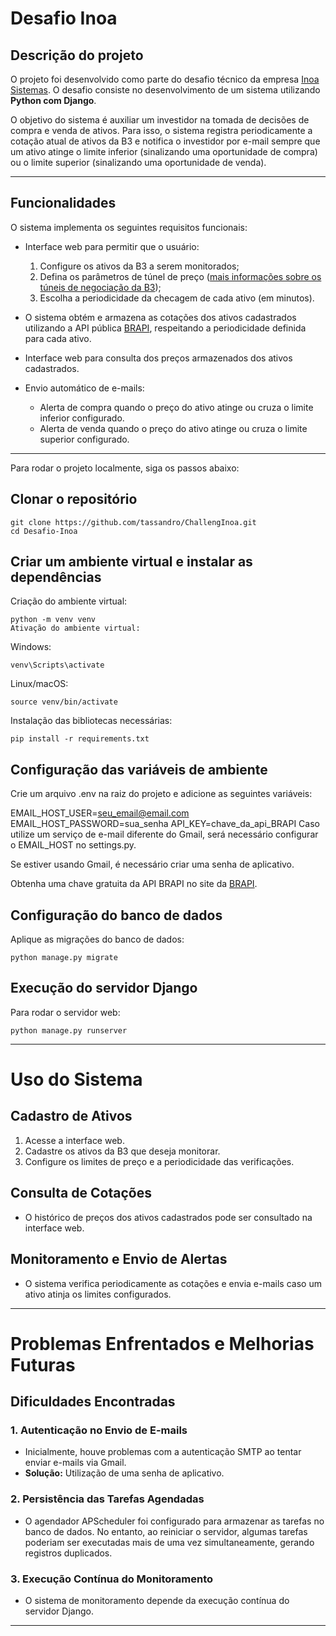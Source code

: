 # Desafio Inoa

## Descrição do projeto

O projeto foi desenvolvido como parte do desafio técnico da empresa [Inoa Sistemas](https://www.inoa.com.br/). O desafio consiste no desenvolvimento de um sistema utilizando **Python com Django**.

O objetivo do sistema é auxiliar um investidor na tomada de decisões de compra e venda de ativos. Para isso, o sistema registra periodicamente a cotação atual de ativos da B3 e notifica o investidor por e-mail sempre que um ativo atinge o limite inferior (sinalizando uma oportunidade de compra) ou o limite superior (sinalizando uma oportunidade de venda).

---

## Funcionalidades

O sistema implementa os seguintes requisitos funcionais:

- Interface web para permitir que o usuário:
  1. Configure os ativos da B3 a serem monitorados;
  2. Defina os parâmetros de túnel de preço ([mais informações sobre os túneis de negociação da B3](https://www.b3.com.br/pt_br/solucoes/plataformas/puma-trading-system/para-participantes-e-traders/regras-e-parametros-de-negociacao/tuneis-de-negociacao));
  3. Escolha a periodicidade da checagem de cada ativo (em minutos).

- O sistema obtém e armazena as cotações dos ativos cadastrados utilizando a API pública [BRAPI](https://brapi.dev/), respeitando a periodicidade definida para cada ativo.

- Interface web para consulta dos preços armazenados dos ativos cadastrados.

- Envio automático de e-mails:
  - Alerta de compra quando o preço do ativo atinge ou cruza o limite inferior configurado.
  - Alerta de venda quando o preço do ativo atinge ou cruza o limite superior configurado.

---

Para rodar o projeto localmente, siga os passos abaixo:

## Clonar o repositório

```
git clone https://github.com/tassandro/ChallengInoa.git
cd Desafio-Inoa
```


## Criar um ambiente virtual e instalar as dependências
Criação do ambiente virtual:

```
python -m venv venv
Ativação do ambiente virtual:
```

Windows:

```
venv\Scripts\activate
```

Linux/macOS:

```
source venv/bin/activate
```

Instalação das bibliotecas necessárias:

```
pip install -r requirements.txt
```

## Configuração das variáveis de ambiente
Crie um arquivo .env na raiz do projeto e adicione as seguintes variáveis:


EMAIL_HOST_USER=seu_email@email.com
EMAIL_HOST_PASSWORD=sua_senha
API_KEY=chave_da_api_BRAPI
Caso utilize um serviço de e-mail diferente do Gmail, será necessário configurar o EMAIL_HOST no settings.py.

Se estiver usando Gmail, é necessário criar uma senha de aplicativo.

Obtenha uma chave gratuita da API BRAPI no site da [BRAPI](https://brapi.dev/).

## Configuração do banco de dados

Aplique as migrações do banco de dados:

```
python manage.py migrate
```

## Execução do servidor Django
Para rodar o servidor web:

```
python manage.py runserver
```
---

# Uso do Sistema

## Cadastro de Ativos
1. Acesse a interface web.
2. Cadastre os ativos da B3 que deseja monitorar.
3. Configure os limites de preço e a periodicidade das verificações.

## Consulta de Cotações
- O histórico de preços dos ativos cadastrados pode ser consultado na interface web.

## Monitoramento e Envio de Alertas
- O sistema verifica periodicamente as cotações e envia e-mails caso um ativo atinja os limites configurados.

---

# Problemas Enfrentados e Melhorias Futuras

## Dificuldades Encontradas

### 1. **Autenticação no Envio de E-mails**
- Inicialmente, houve problemas com a autenticação SMTP ao tentar enviar e-mails via Gmail.
- **Solução:** Utilização de uma senha de aplicativo.

### 2. **Persistência das Tarefas Agendadas**
- O agendador APScheduler foi configurado para armazenar as tarefas no banco de dados. No entanto, ao reiniciar o servidor, algumas tarefas poderiam ser executadas mais de uma vez simultaneamente, gerando registros duplicados.

### 3. **Execução Contínua do Monitoramento**
- O sistema de monitoramento depende da execução contínua do servidor Django.

---




